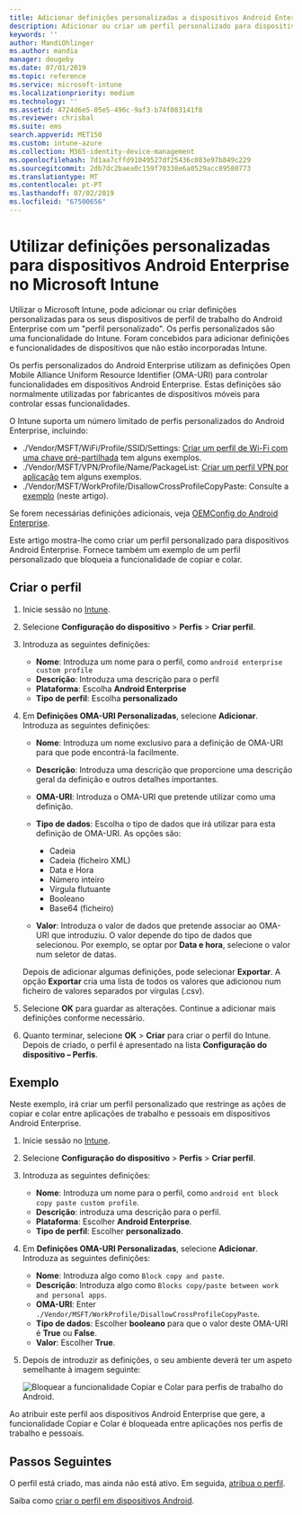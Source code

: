 ```yaml
---
title: Adicionar definições personalizadas a dispositivos Android Enterprise no Microsoft Intune – Azure | Microsoft Docs
description: Adicionar ou criar um perfil personalizado para dispositivos Android Enterprise, para criar definições personalizadas no Microsoft Intune
keywords: ''
author: MandiOhlinger
ms.author: mandia
manager: dougeby
ms.date: 07/01/2019
ms.topic: reference
ms.service: microsoft-intune
ms.localizationpriority: medium
ms.technology: ''
ms.assetid: 4724d6e5-05e5-496c-9af3-b74f083141f8
ms.reviewer: chrisbal
ms.suite: ems
search.appverid: MET150
ms.custom: intune-azure
ms.collection: M365-identity-device-management
ms.openlocfilehash: 7d1aa7cffd91049527df25436c083e97b849c229
ms.sourcegitcommit: 2db7dc2baea0c159f70338e6a0529acc89580773
ms.translationtype: MT
ms.contentlocale: pt-PT
ms.lasthandoff: 07/02/2019
ms.locfileid: "67500656"
---
```

# <a name="use-custom-settings-for-android-enterprise-devices-in-microsoft-intune"></a>Utilizar definições personalizadas para dispositivos Android Enterprise no Microsoft Intune

Utilizar o Microsoft Intune, pode adicionar ou criar definições personalizadas para os seus dispositivos de perfil de trabalho do Android Enterprise com um "perfil personalizado". Os perfis personalizados são uma funcionalidade do Intune. Foram concebidos para adicionar definições e funcionalidades de dispositivos que não estão incorporadas Intune.

Os perfis personalizados do Android Enterprise utilizam as definições Open Mobile Alliance Uniform Resource Identifier (OMA-URI) para controlar funcionalidades em dispositivos Android Enterprise. Estas definições são normalmente utilizadas por fabricantes de dispositivos móveis para controlar essas funcionalidades.

O Intune suporta um número limitado de perfis personalizados do Android Enterprise, incluindo:

- ./Vendor/MSFT/WiFi/Profile/SSID/Settings: [Criar um perfil de Wi-Fi com uma chave pré-partilhada](wi-fi-profile-shared-key.md) tem alguns exemplos.
- ./Vendor/MSFT/VPN/Profile/Name/PackageList: [Criar um perfil VPN por aplicação](android-pulse-secure-per-app-vpn.md) tem alguns exemplos.
- ./Vendor/MSFT/WorkProfile/DisallowCrossProfileCopyPaste: Consulte a [exemplo](#example) (neste artigo).

Se forem necessárias definições adicionais, veja [OEMConfig do Android Enterprise](android-oem-configuration-overview.md).

Este artigo mostra-lhe como criar um perfil personalizado para dispositivos Android Enterprise. Fornece também um exemplo de um perfil personalizado que bloqueia a funcionalidade de copiar e colar.

## <a name="create-the-profile"></a>Criar o perfil

1. Inicie sessão no [Intune](https://go.microsoft.com/fwlink/?linkid=2090973).
2. Selecione **Configuração do dispositivo** > **Perfis** > **Criar perfil**.
3. Introduza as seguintes definições:

    - **Nome**: Introduza um nome para o perfil, como `android enterprise custom profile`
    - **Descrição**: Introduza uma descrição para o perfil
    - **Plataforma**: Escolha **Android Enterprise**
    - **Tipo de perfil**: Escolha **personalizado**

4. Em **Definições OMA-URI Personalizadas**, selecione **Adicionar**. Introduza as seguintes definições:

    - **Nome**: Introduza um nome exclusivo para a definição de OMA-URI para que pode encontrá-la facilmente.
    - **Descrição**: Introduza uma descrição que proporcione uma descrição geral da definição e outros detalhes importantes.
    - **OMA-URI**: Introduza o OMA-URI que pretende utilizar como uma definição.
    - **Tipo de dados**: Escolha o tipo de dados que irá utilizar para esta definição de OMA-URI. As opções são:

      - Cadeia
      - Cadeia (ficheiro XML)
      - Data e Hora
      - Número inteiro
      - Vírgula flutuante
      - Booleano
      - Base64 (ficheiro)

    - **Valor**: Introduza o valor de dados que pretende associar ao OMA-URI que introduziu. O valor depende do tipo de dados que selecionou. Por exemplo, se optar por **Data e hora**, selecione o valor num seletor de datas.

    Depois de adicionar algumas definições, pode selecionar **Exportar**. A opção **Exportar** cria uma lista de todos os valores que adicionou num ficheiro de valores separados por vírgulas (.csv).

5. Selecione **OK** para guardar as alterações. Continue a adicionar mais definições conforme necessário.
6. Quanto terminar, selecione **OK** > **Criar** para criar o perfil do Intune. Depois de criado, o perfil é apresentado na lista **Configuração do dispositivo – Perfis**.

## <a name="example"></a>Exemplo

Neste exemplo, irá criar um perfil personalizado que restringe as ações de copiar e colar entre aplicações de trabalho e pessoais em dispositivos Android Enterprise.

1. Inicie sessão no [Intune](https://go.microsoft.com/fwlink/?linkid=2090973).
2. Selecione **Configuração do dispositivo** > **Perfis** > **Criar perfil**.
3. Introduza as seguintes definições:

    - **Nome**: Introduza um nome para o perfil, como `android ent block copy paste custom profile`.
    - **Descrição**: introduza uma descrição para o perfil.
    - **Plataforma**: Escolher **Android Enterprise**.
    - **Tipo de perfil**: Escolher **personalizado**.

4. Em **Definições OMA-URI Personalizadas**, selecione **Adicionar**. Introduza as seguintes definições:

    - **Nome**: Introduza algo como `Block copy and paste`.
    - **Descrição**: Introduza algo como `Blocks copy/paste between work and personal apps`.
    - **OMA-URI**: Enter `./Vendor/MSFT/WorkProfile/DisallowCrossProfileCopyPaste`.
    - **Tipo de dados**: Escolher **booleano** para que o valor deste OMA-URI é **True** ou **False**.
    - **Valor**: Escolher **True**.

5. Depois de introduzir as definições, o seu ambiente deverá ter um aspeto semelhante à imagem seguinte:

    ![Bloquear a funcionalidade Copiar e Colar para perfis de trabalho do Android.](./media/custom-policy-afw-copy-paste.png)

Ao atribuir este perfil aos dispositivos Android Enterprise que gere, a funcionalidade Copiar e Colar é bloqueada entre aplicações nos perfis de trabalho e pessoais.

## <a name="next-steps"></a>Passos Seguintes

O perfil está criado, mas ainda não está ativo. Em seguida, [atribua o perfil](device-profile-assign.md).

Saiba como [criar o perfil em dispositivos Android](custom-settings-android.md).
